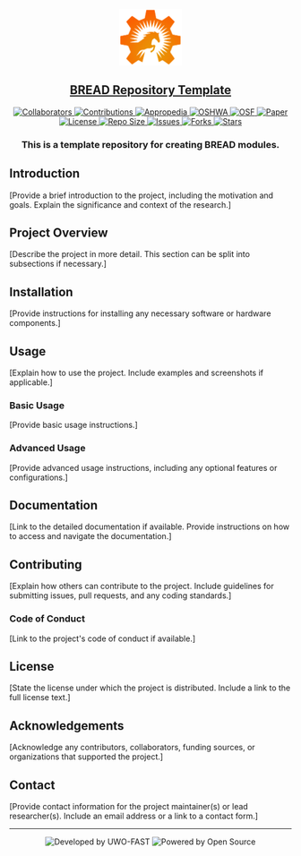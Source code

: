 <div align="center">
  <!-- Title: -->
  <a href="https://github.com/uwo-fast">
    <img src="https://github.com/uwo-fast/.github/blob/main/branding/FAST%20Logo%20Orange%20on%20White%20Transparent.png" height="100">
  </a>
  <h2><a href="https://github.com/uwo-fast/Slice_TEMP"> BREAD Repository Template </a></h2>
  <!-- Labels: -->
  <!-- First row: -->
  <a href="https://github.com/uwo-fast/.github/blob/main/collaborating.md">
    <img src="https://img.shields.io/badge/Collaborators-Welcome-lightgreen" alt="Collaborators">
  </a>
  <a href="https://github.com/uwo-fast/.github/blob/main/contributing.md">
    <img src="https://img.shields.io/badge/Contributions-Welcome-lightgreen" alt="Contributions">
  </a>
  <a href="https://www.appropedia.org/Category:FAST_literature_reviews">
    <img src="https://img.shields.io/badge/Appropedia-Lit_Review-white" alt="Appropedia">
  </a>
  <a href="https://certification.oshwa.org/">
    <img src="https://img.shields.io/badge/OSHWA-Incomplete-cc3300?style=flat-square" height="20" alt="OSHWA">
    <!-- img src="https://img.shields.io/badge/OSHWA-Certified-darkgreen?style=flat-square" height="20" alt="OSHWA" -->       <!-- img src="https://img.shields.io/badge/OSHWA-Pending-darkorange?style=flat-square" height="20" alt="OSHWA" -->
  </a>
  <a href="https://osf.io/">
    <img src="https://img.shields.io/badge/OSF-Project-lightblue" alt="OSF">
  </a>
  <a href="https://doi.org">
    <img src="https://img.shields.io/badge/Paper-Unsubmitted-ff0066" alt="Paper">
  </a>
  <!-- Second row: -->
  <br>
  <a href="https://github.com/uwo-fast/Slice_TEMP/blob/main/LICENSE">
    <img src="https://img.shields.io/github/license/uwo-fast/Slice_TEMP" alt="License">
  </a>
  <a href="https://github.com/uwo-fast/Slice_TEMP">
    <img src="https://img.shields.io/github/repo-size/uwo-fast/Slice_TEMP" alt="Repo Size">
  </a>
  <a href="https://github.com/uwo-fast/Slice_TEMP/issues">
    <img src="https://img.shields.io/github/issues/uwo-fast/Slice_TEMP" alt="Issues">
  </a>
  <a href="https://github.com/uwo-fast/Slice_TEMP/network/members">
    <img src="https://img.shields.io/github/forks/uwo-fast/Slice_TEMP?style=social" alt="Forks">
  </a>
  <a href="https://github.com/uwo-fast/Slice_TEMP/stargazers">
    <img src="https://img.shields.io/github/stars/uwo-fast/Slice_TEMP?style=social" alt="Stars">
  </a>
  <!-- Short description: -->
  <h3>This is a template repository for creating BREAD modules.</h3>
</div>


## Introduction
[Provide a brief introduction to the project, including the motivation and goals. Explain the significance and context of the research.]

## Project Overview
[Describe the project in more detail. This section can be split into subsections if necessary.]

## Installation
[Provide instructions for installing any necessary software or hardware components.]

## Usage
[Explain how to use the project. Include examples and screenshots if applicable.]

### Basic Usage
[Provide basic usage instructions.]

### Advanced Usage
[Provide advanced usage instructions, including any optional features or configurations.]

## Documentation
[Link to the detailed documentation if available. Provide instructions on how to access and navigate the documentation.]

## Contributing
[Explain how others can contribute to the project. Include guidelines for submitting issues, pull requests, and any coding standards.]

### Code of Conduct
[Link to the project's code of conduct if available.]

## License
[State the license under which the project is distributed. Include a link to the full license text.]

## Acknowledgements
[Acknowledge any contributors, collaborators, funding sources, or organizations that supported the project.]

## Contact
[Provide contact information for the project maintainer(s) or lead researcher(s). Include an email address or a link to a contact form.]

---

<div align="center">
  <p>
    <img src="https://img.shields.io/badge/Developed_by-UWO--FAST-orange" alt="Developed by UWO-FAST">
    <img src="https://img.shields.io/badge/Powered_by-Open_Source-blue" alt="Powered by Open Source">
  </p>
</div>
